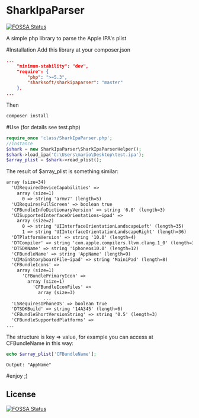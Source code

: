 # SharkIpaParser
[![FOSSA Status](https://app.fossa.io/api/projects/git%2Bgithub.com%2Fmabuonomo%2Fsharkipaparser.svg?type=shield)](https://app.fossa.io/projects/git%2Bgithub.com%2Fmabuonomo%2Fsharkipaparser?ref=badge_shield)


A simple php library to parse the Apple IPA's plist

#Installation
Add this library at your composer.json
```json    
...
    "minimum-stability": "dev",
    "require": {
        "php": ">=5.3",
        "sharksoft/sharkipaparser": "master"
    },
...
```

Then
```php
composer install
```

#Use (for details see test.php)
```php
require_once 'class/SharkIpaParser.php';
//instance
$shark = new SharkIpaParser\SharkIpaParserHelper();
$shark->load_ipa('C:\Users\mario\Desktop\test.ipa');
$array_plist = $shark->read_plist();
```

The result of $array_plist is something similar:
```xml
array (size=34)
  'UIRequiredDeviceCapabilities' => 
    array (size=1)
      0 => string 'armv7' (length=5)
  'UIRequiresFullScreen' => boolean true
  'CFBundleInfoDictionaryVersion' => string '6.0' (length=3)
  'UISupportedInterfaceOrientations~ipad' => 
    array (size=2)
      0 => string 'UIInterfaceOrientationLandscapeLeft' (length=35)
      1 => string 'UIInterfaceOrientationLandscapeRight' (length=36)
  'DTPlatformVersion' => string '10.0' (length=4)
  'DTCompiler' => string 'com.apple.compilers.llvm.clang.1_0' (length=34)
  'DTSDKName' => string 'iphoneos10.0' (length=12)
  'CFBundleName' => string 'AppName' (length=9)
  'UIMainStoryboardFile~ipad' => string 'MainiPad' (length=8)
  'CFBundleIcons' => 
    array (size=1)
      'CFBundlePrimaryIcon' => 
        array (size=1)
          'CFBundleIconFiles' => 
            array (size=3)
              ...
  'LSRequiresIPhoneOS' => boolean true
  'DTSDKBuild' => string '14A345' (length=6)
  'CFBundleShortVersionString' => string '0.5' (length=3)
  'CFBundleSupportedPlatforms' => 
...
```

The structure is key => value, for example you can access at CFBundleName in
this way:

```php
echo $array_plist['CFBundleName'];
```
```
Output: "AppName"
```

#enjoy ;)

## License
[![FOSSA Status](https://app.fossa.io/api/projects/git%2Bgithub.com%2Fmabuonomo%2Fsharkipaparser.svg?type=large)](https://app.fossa.io/projects/git%2Bgithub.com%2Fmabuonomo%2Fsharkipaparser?ref=badge_large)